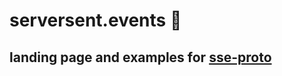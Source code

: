 # serversent.events 🧬

## landing page and examples for [sse-proto](https://github.com/chris-windsor/sse-proto)

